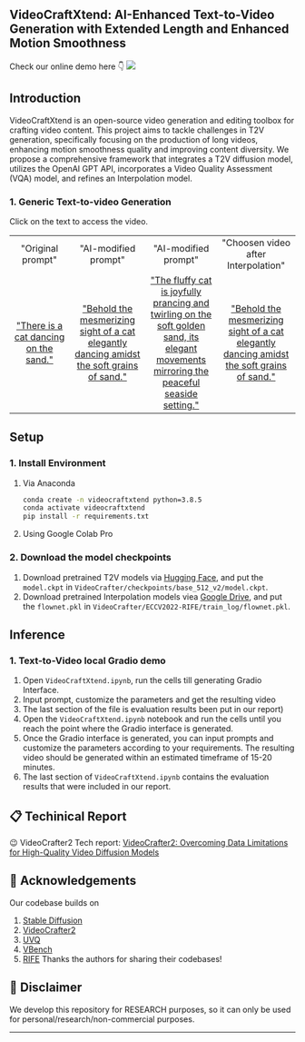 ## VideoCraftXtend: AI-Enhanced Text-to-Video Generation with Extended Length and Enhanced Motion Smoothness

Check our online demo here 👇
<a href='https://huggingface.co/spaces/ychenhq/VideoCrafterXtend'><img src='https://img.shields.io/badge/%F0%9F%A4%97%20Hugging%20Face-Model-blue'></a>
 
## Introduction
VideoCraftXtend is an open-source video generation and editing toolbox for crafting video content.
This project aims to tackle challenges in T2V generation, specifically focusing on the production of long videos, enhancing motion smoothness quality and improving content diversity. We propose a comprehensive framework that integrates a T2V diffusion model, utilizes the OpenAI GPT API, incorporates a Video Quality Assessment (VQA) model, and refines an Interpolation model. 

### 1. Generic Text-to-video Generation
Click on the text to access the video.

<table class="center">
 <tr> 
  <td style="text-align:center;" width="320">"Original prompt"</td>
  <td style="text-align:center;" width="320">"AI-modified prompt"</td>
  <td style="text-align:center;" width="320">"AI-modified prompt"</td>
  <td style="text-align:center;" width="320">"Choosen video after Interpolation"</td>
 </tr>
  <tr>
   <td style="text-align:center;" width="320"><a href="https://github.com/chloeleehn/VideoCraftXtend/blob/main/VideoCrafter/results/cat/0001.mp4">"There is a cat dancing on the sand."</a></td>
   <td style="text-align:center;" width="320"><a href="https://github.com/chloeleehn/VideoCraftXtend/blob/main/VideoCrafter/results/cat/0002.mp4">"Behold the mesmerizing sight of a cat elegantly dancing amidst the soft grains of sand."</a></td>
   <td style="text-align:center;" width="320"><a href="https://github.com/chloeleehn/VideoCraftXtend/blob/main/VideoCrafter/results/cat/0003.mp4">"The fluffy cat is joyfully prancing and twirling on the soft golden sand, its elegant movements mirroring the peaceful seaside setting."</a></td>
   <td style="text-align:center;" width="320"><a href="https://github.com/chloeleehn/VideoCraftXtend/blob/main/VideoCrafter/results/cat/0002_4X_16fps.mp4">"Behold the mesmerizing sight of a cat elegantly dancing amidst the soft grains of sand."</a></td>
  </tr>
</table >


## Setup

### 1. Install Environment
1) Via Anaconda
   ```bash
   conda create -n videocraftxtend python=3.8.5
   conda activate videocraftxtend
   pip install -r requirements.txt
   ```
2) Using Google Colab Pro

### 2. Download the model checkpoints
1) Download pretrained T2V models via [Hugging Face](https://huggingface.co/VideoCrafter/VideoCrafter2/blob/main/model.ckpt), and put the `model.ckpt` in `VideoCrafter/checkpoints/base_512_v2/model.ckpt`.
2) Download pretrained Interpolation models viea [Google Drive](https://drive.google.com/drive/folders/1TBEwF2PmSGyDngP1anjNswlIfwGh2NzU?usp=sharing), and put the `flownet.pkl` in `VideoCrafter/ECCV2022-RIFE/train_log/flownet.pkl`.


## Inference 
### 1. Text-to-Video local Gradio demo
1) Open `VideoCraftXtend.ipynb`, run the cells till generating Gradio Interface.
2) Input prompt, customize the parameters and get the resulting video
3) The last section of the file is evaluation results been put in our report)
4) Open the `VideoCraftXtend.ipynb` notebook and run the cells until you reach the point where the Gradio interface is generated.
5) Once the Gradio interface is generated, you can input prompts and customize the parameters according to your requirements. The resulting video should be generated within an estimated timeframe of 15-20 minutes.
6) The last section of `VideoCraftXtend.ipynb` contains the evaluation results that were included in our report.


## 📋 Techinical Report
😉 VideoCrafter2 Tech report: [VideoCrafter2: Overcoming Data Limitations for High-Quality Video Diffusion Models](https://arxiv.org/abs/2401.09047)



## 🤗 Acknowledgements
Our codebase builds on 
1) [Stable Diffusion](https://github.com/Stability-AI/stablediffusion)
2) [VideoCrafter2](https://github.com/AILab-CVC/VideoCrafter)
3) [UVQ](https://github.com/google/uvq)
4) [VBench](https://github.com/Vchitect/VBench)
5) [RIFE](https://github.com/hzwer/ECCV2022-RIFE)
Thanks the authors for sharing their codebases! 



## 📢 Disclaimer
We develop this repository for RESEARCH purposes, so it can only be used for personal/research/non-commercial purposes.
****
